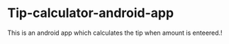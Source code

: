# Tip-calculator-android-app
This is an android app which calculates the tip when amount is enteered.!
